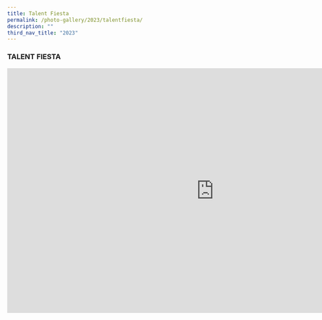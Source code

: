 ```yaml
---
title: Talent Fiesta
permalink: /photo-gallery/2023/talentfiesta/
description: ""
third_nav_title: "2023"
---
```

### TALENT FIESTA


<iframe src="https://docs.google.com/presentation/d/e/2PACX-1vQrFt0yXoNEGFhn2-SImWXw3t0DBKDIvTKoukCQbGS_9r_7dkXdgLM2Q-54MKTwy83QmIFE2xPo-kP7/embed?start=true&amp;loop=true&amp;delayms=3000" frameborder="0" width="960" height="569" allowfullscreen="true"></iframe>